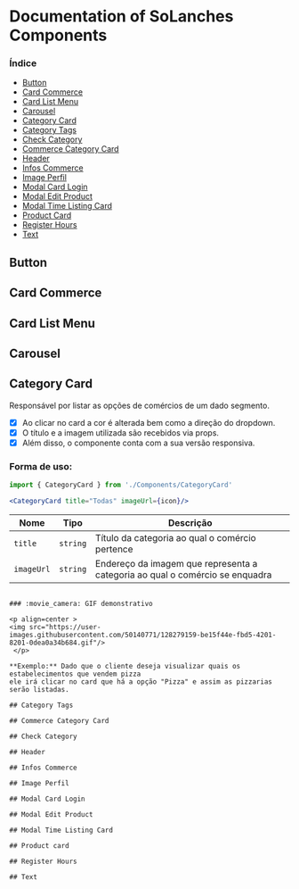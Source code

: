 # Documentation of SoLanches Components

### Índice

- [Button](#Button)
- [Card Commerce](#Card-Commerce)
- [Card List Menu](#Card-List-Menu)
- [Carousel](#Carousel)
- [Category Card](#Category-Card)
- [Category Tags](#Category-Tags)
- [Check Category](#Check-Category)
- [Commerce Category Card](#Commerce-Category-Card)
- [Header](#Header)
- [Infos Commerce](#Infos-Commerce)
- [Image Perfil](#Image-Perfil)
- [Modal Card Login](#Modal-Card-Login)
- [Modal Edit Product](#Modal-Edit-Product)
- [Modal Time Listing Card](#Modal-Time-Listing-Card)
- [Product Card](#Product-Card)
- [Register Hours](#Register-Hours)
- [Text](#Text)

## Button

## Card Commerce
  
## Card List Menu

## Carousel

## Category Card

Responsável por listar as opções de comércios de um dado segmento.

- [X] Ao clicar no card a cor é alterada bem como a direção do dropdown.
- [X] O título e a imagem utilizada são recebidos via props.
- [X] Além disso, o componente conta com a sua versão responsiva.

### Forma de uso:

```jsx
import { CategoryCard } from './Components/CategoryCard'

<CategoryCard title="Todas" imageUrl={icon}/>

```

| Nome        | Tipo    | Descrição|
| ----------- | ----------|------------------------------- |
| `title`     | `string`  | Título da categoria ao qual o comércio pertence|
| `imageUrl`  | `string`  | Endereço da imagem que representa a categoria ao qual o comércio se enquadra|

```

### :movie_camera: GIF demonstrativo

<p align=center >
<img src="https://user-images.githubusercontent.com/50140771/128279159-be15f44e-fbd5-4201-8201-0dea0a34b684.gif"/>
 </p> 

**Exemplo:** Dado que o cliente deseja visualizar quais os estabelecimentos que vendem pizza
ele irá clicar no card que há a opção "Pizza" e assim as pizzarias serão listadas.

## Category Tags
    
## Commerce Category Card
  
## Check Category
  
## Header
 
## Infos Commerce
  
## Image Perfil

## Modal Card Login

## Modal Edit Product 

## Modal Time Listing Card
  
## Product card
 
## Register Hours
 
## Text
